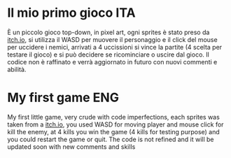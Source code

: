 # Il mio primo gioco ITA
È un piccolo gioco top-down, in pixel art, ogni sprites è stato preso da [itch.io](https://itch.io/), si utilizza il WASD per muovere il personaggio e il click del mouse per uccidere i nemici, arrivati a 4 uccissioni si vince la partite (4 scelta per testare il gioco) e si può decidere se ricominciare o uscire dal gioco. 
Il codice non è raffinato e verrà aggiornato in futuro con nuovi commenti e abilità. 

# My first game ENG
My first little game, very crude with code imperfections, each sprites was taken from a [itch.io](https://itch.io/), you used WASD for moving player and mouse click for kill the enemy, at 4 kills you win the game (4 kills for testing purpose) and you could restart the game or quit.
The code is not refined and it will be updated soon with new comments and skills
